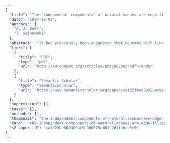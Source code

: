 ```yaml
---
{
  "title": "The “independent components” of natural scenes are edge filters",
  "date": "1997-12-01",
  "authors": [
    "A. J. Bell",
    "T. Sejnowski"
  ],
  "abstract": "It has previously been suggested that neurons with line and edge selectivities found in primary visual cortex of cats and monkeys form a sparse, distributed representation of natural scenes, and it has been reasoned that such responses should emerge from an unsupervised learning algorithm that attempts to find a factorial code of independent visual features. We show here that a new unsupervised learning algorithm based on information maximization, a nonlinear \"infomax\" network, when applied to an ensemble of natural scenes produces sets of visual filters that are localized and oriented. Some of these filters are Gabor-like and resemble those produced by the sparseness-maximization network. In addition, the outputs of these filters are as independent as possible, since this infomax network performs Independent Components Analysis or ICA, for sparse (super-gaussian) component distributions. We compare the resulting ICA filters and their associated basis functions, with other decorrelating filters produced by Principal Components Analysis (PCA) and zero-phase whitening filters (ZCA). The ICA filters have more sparsely distributed (kurtotic) outputs on natural scenes. They also resemble the receptive fields of simple cells in visual cortex, which suggests that these neurons form a natural, information-theoretic coordinate system for natural images.",
  "links": [
    {
      "title": "PDF",
      "type": "pdf",
      "url": "http://europepmc.org/articles/pmc2882863?pdf=render"
    },
    {
      "title": "Semantic Scholar",
      "type": "semanticscholar",
      "url": "https://www.semanticscholar.org/paper/ca1d23be869380ac9e900578c601c2d1febcc0c9"
    }
  ],
  "supervision": [],
  "tasks": [],
  "methods": [],
  "thumbnail": "the-independent-components-of-natural-scenes-are-edge-filters-thumb.jpg",
  "card": "the-independent-components-of-natural-scenes-are-edge-filters-card.jpg",
  "s2_paper_id": "ca1d23be869380ac9e900578c601c2d1febcc0c9"
}
---
```


